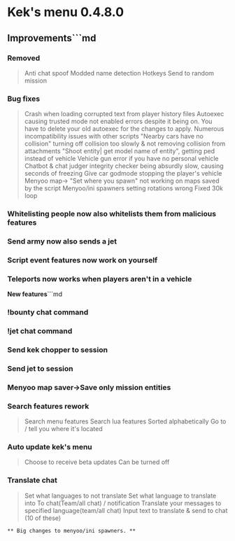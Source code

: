 # **Kek's menu 0.4.8.0**

## **Improvements**```md
### Removed
> Anti chat spoof
> Modded name detection
> Hotkeys
> Send to random mission

### Bug fixes
> Crash when loading corrupted text from player history files
> Autoexec causing trusted mode not enabled errors despite it being on. You have to delete your old autoexec for the changes to apply.
> Numerous incompatibility issues with other scripts
> "Nearby cars have no collision" turning off collision too slowly & not removing collision from attachments
> "Shoot entity| get model name of entity", getting ped instead of vehicle
> Vehicle gun error if you have no personal vehicle
> Chatbot & chat judger integrity checker being absurdly slow, causing seconds of freezing
> Give car godmode stopping the player's vehicle
> Menyoo map-> "Set where you spawn" not working on maps saved by the script
> Menyoo/ini spawners setting rotations wrong
> Fixed 30k loop

### Whitelisting people now also whitelists them from malicious features
### Send army now also sends a jet
### Script event features now work on yourself
### Teleports now works when players aren't in a vehicle

**New features**```md
### !bounty chat command
### !jet chat command
### Send kek chopper to session
### Send jet to session
### Menyoo map saver->Save only mission entities

### Search features rework
> Search menu features
> Search lua features
> Sorted alphabetically
> Go to / tell you where it's located

### Auto update kek's menu
> Choose to receive beta updates
> Can be turned off

### Translate chat
> Set what languages to not translate
> Set what language to translate into
> To chat(Team/all chat) / notification
> Translate your messages to specified language(team/all chat)
> Input text to translate & send to chat (10 of these)
```
** Big changes to menyoo/ini spawners. **
